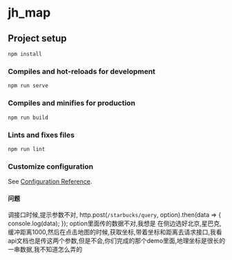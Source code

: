 # jh_map

## Project setup
```
npm install
```

### Compiles and hot-reloads for development
```
npm run serve
```

### Compiles and minifies for production
```
npm run build
```

### Lints and fixes files
```
npm run lint
```

### Customize configuration
See [Configuration Reference](https://cli.vuejs.org/config/).

#### 问题
调接口时候,提示参数不对,
    http.post(`/starbucks/query`, option).then(data => {
          console.log(data);
    });
    option里面传的数据不对,我想是 在侧边选好北京,星巴克,缓冲距离1000,然后在点击地图的时候,获取坐标,带着坐标和距离去请求接口,我看api文档也是传这两个参数,但是不会,你们完成的那个demo里面,地理坐标是很长的一串数据,我不知道怎么弄的
